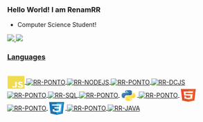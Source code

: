 ### Hello World! I am RenamRR

* Computer Science Student!

<div>
  <a href="https://github.com/RenamRR">
  <img height="180em" 
       src="https://github-readme-stats.vercel.app/api?username=RenamRR&show_icons=true&theme=dark&include_all_commits=true&count_private=true&hide_border=true"/>
  <img height="180em" 
       src="https://github-readme-stats.vercel.app/api/top-langs/?username=RenamRR&layout=compact&langs_count=7&theme=dark&hide_border=true"/>
</div>
  
###  Languages 
  
<div style="display: inline_block"><br>
  <img align="center" alt="RR-Js" height="30" width="40" src="https://raw.githubusercontent.com/devicons/devicon/master/icons/javascript/javascript-plain.svg">
  <img align="center" alt="RR-PONTO" height="30" width="30" src="https://cdn.discordapp.com/emojis/1079773702218072074.webp?size=80&quality=lossless">
  <img align="center" alt="RR-NODEJS" height="30" width="40" src="https://cdn.jsdelivr.net/gh/devicons/devicon/icons/nodejs/nodejs-original.svg">
  <img align="center" alt="RR-PONTO" height="30" width="30" src="https://cdn.discordapp.com/emojis/1079773702218072074.webp?size=80&quality=lossless">
  <img align="center" alt="RR-DCJS" height="30" width="40" src="https://cdn.jsdelivr.net/gh/devicons/devicon/icons/discordjs/discordjs-original.svg">
  <img align="center" alt="RR-PONTO" height="30" width="30" src="https://cdn.discordapp.com/emojis/1079773702218072074.webp?size=80&quality=lossless">
  <img align="center" alt="RR-SQL" height="30" width="40" src="https://cdn.jsdelivr.net/gh/devicons/devicon/icons/mysql/mysql-plain-wordmark.svg">
  <img align="center" alt="RR-PONTO" height="30" width="30" src="https://cdn.discordapp.com/emojis/1079773702218072074.webp?size=80&quality=lossless">
  <img align="center" alt="RR-Python" height="30" width="40" src="https://raw.githubusercontent.com/devicons/devicon/master/icons/python/python-original.svg">
  <img align="center" alt="RR-PONTO" height="30" width="30" src="https://cdn.discordapp.com/emojis/1079773702218072074.webp?size=80&quality=lossless">
  <img align="center" alt="RR-HTML" height="30" width="40" src="https://raw.githubusercontent.com/devicons/devicon/master/icons/html5/html5-original.svg">
  <img align="center" alt="RR-PONTO" height="30" width="30" src="https://cdn.discordapp.com/emojis/1079773702218072074.webp?size=80&quality=lossless">
  <img align="center" alt="RR-CSS" height="30" width="40" src="https://raw.githubusercontent.com/devicons/devicon/master/icons/css3/css3-original.svg">
  <img align="center" alt="RR-PONTO" height="30" width="30" src="https://cdn.discordapp.com/emojis/1079773702218072074.webp?size=80&quality=lossless">
  <img align="center" alt="RR-JAVA" height="30" width="40" src="https://cdn.jsdelivr.net/gh/devicons/devicon/icons/java/java-original.svg">
</div>
